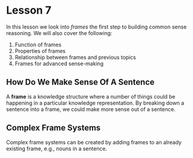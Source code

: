 # Lesson 7

In this lesson we look into _frames_ the first step to building common sense reasoning. We will also cover the following:

1. Function of frames
2. Properties of frames
3. Relationship between frames and previous topics
4. Frames for advanced sense-making

## How Do We Make Sense Of A Sentence

A **frame** is a knowledge structure where a number of things could be happening in a particular knowledge representation. By breaking down a sentence into a frame, we could make more sense out of a sentence.

## Complex Frame Systems

Complex frame systems can be created by adding frames to an already existing frame, e.g., nouns in a sentence.
